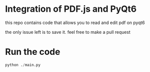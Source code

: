 # Integration of PDF.js and PyQt6

this repo contains code that allows you to read and edit pdf on pyqt6

the only issue left is to save it. feel free to make a pull request

# Run the code

```py
python ./main.py
```

